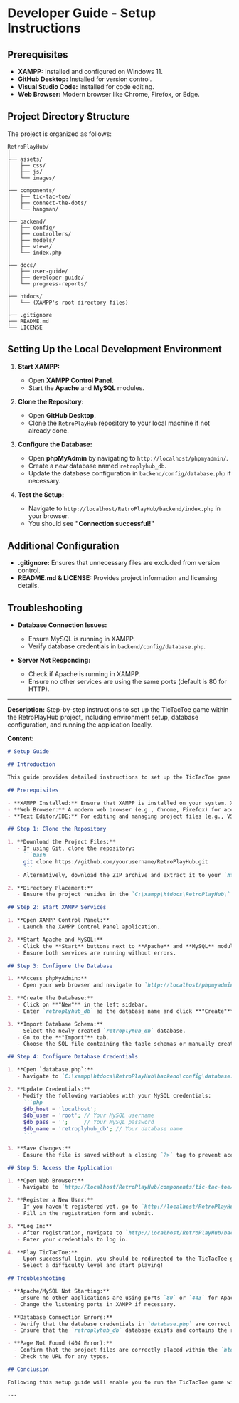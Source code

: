 # Developer Guide - Setup Instructions

## Prerequisites

- **XAMPP:** Installed and configured on Windows 11.
- **GitHub Desktop:** Installed for version control.
- **Visual Studio Code:** Installed for code editing.
- **Web Browser:** Modern browser like Chrome, Firefox, or Edge.

## Project Directory Structure

The project is organized as follows:

```
RetroPlayHub/
│
├── assets/
│   ├── css/
│   ├── js/
│   └── images/
│
├── components/
│   ├── tic-tac-toe/
│   ├── connect-the-dots/
│   └── hangman/
│
├── backend/
│   ├── config/
│   ├── controllers/
│   ├── models/
│   ├── views/
│   └── index.php
│
├── docs/
│   ├── user-guide/
│   ├── developer-guide/
│   └── progress-reports/
│
├── htdocs/
│   └── (XAMPP's root directory files)
│
├── .gitignore
├── README.md
└── LICENSE
```

## Setting Up the Local Development Environment

1. **Start XAMPP:**
   - Open **XAMPP Control Panel**.
   - Start the **Apache** and **MySQL** modules.

2. **Clone the Repository:**
   - Open **GitHub Desktop**.
   - Clone the `RetroPlayHub` repository to your local machine if not already done.

3. **Configure the Database:**
   - Open **phpMyAdmin** by navigating to `http://localhost/phpmyadmin/`.
   - Create a new database named `retroplyhub_db`.
   - Update the database configuration in `backend/config/database.php` if necessary.

4. **Test the Setup:**
   - Navigate to `http://localhost/RetroPlayHub/backend/index.php` in your browser.
   - You should see **"Connection successful!"**

## Additional Configuration

- **.gitignore:** Ensures that unnecessary files are excluded from version control.
- **README.md & LICENSE:** Provides project information and licensing details.

## Troubleshooting

- **Database Connection Issues:**
  - Ensure MySQL is running in XAMPP.
  - Verify database credentials in `backend/config/database.php`.
  
- **Server Not Responding:**
  - Check if Apache is running in XAMPP.
  - Ensure no other services are using the same ports (default is 80 for HTTP).

---
**Description:**
Step-by-step instructions to set up the TicTacToe game within the RetroPlayHub project, including environment setup, database configuration, and running the application locally.

**Content:**

```markdown
# Setup Guide

## Introduction

This guide provides detailed instructions to set up the TicTacToe game within the RetroPlayHub project on your local machine. Follow the steps below to ensure a smooth installation and configuration process.

## Prerequisites

- **XAMPP Installed:** Ensure that XAMPP is installed on your system. XAMPP provides the necessary Apache server and MySQL database.
- **Web Browser:** A modern web browser (e.g., Chrome, Firefox) for accessing the application.
- **Text Editor/IDE:** For editing and managing project files (e.g., VS Code, Sublime Text).

## Step 1: Clone the Repository

1. **Download the Project Files:**
   - If using Git, clone the repository:
     ```bash
     git clone https://github.com/yourusername/RetroPlayHub.git
     ```
   - Alternatively, download the ZIP archive and extract it to your `htdocs` directory.

2. **Directory Placement:**
   - Ensure the project resides in the `C:\xampp\htdocs\RetroPlayHub\` directory.

## Step 2: Start XAMPP Services

1. **Open XAMPP Control Panel:**
   - Launch the XAMPP Control Panel application.

2. **Start Apache and MySQL:**
   - Click the **Start** buttons next to **Apache** and **MySQL** modules.
   - Ensure both services are running without errors.

## Step 3: Configure the Database

1. **Access phpMyAdmin:**
   - Open your web browser and navigate to `http://localhost/phpmyadmin/`.

2. **Create the Database:**
   - Click on **"New"** in the left sidebar.
   - Enter `retroplyhub_db` as the database name and click **"Create"**.

3. **Import Database Schema:**
   - Select the newly created `retroplyhub_db` database.
   - Go to the **"Import"** tab.
   - Choose the SQL file containing the table schemas or manually create the tables as outlined in the [Database Schema](../architecture.md#3-database-schema) section.

## Step 4: Configure Database Credentials

1. **Open `database.php`:**
   - Navigate to `C:\xampp\htdocs\RetroPlayHub\backend\config\database.php`.

2. **Update Credentials:**
   - Modify the following variables with your MySQL credentials:
     ```php
     $db_host = 'localhost';
     $db_user = 'root'; // Your MySQL username
     $db_pass = '';     // Your MySQL password
     $db_name = 'retroplyhub_db'; // Your database name
     ```

3. **Save Changes:**
   - Ensure the file is saved without a closing `?>` tag to prevent accidental whitespace.

## Step 5: Access the Application

1. **Open Web Browser:**
   - Navigate to `http://localhost/RetroPlayHub/components/tic-tac-toe/index.html`.

2. **Register a New User:**
   - If you haven't registered yet, go to `http://localhost/RetroPlayHub/backend/register.php`.
   - Fill in the registration form and submit.

3. **Log In:**
   - After registration, navigate to `http://localhost/RetroPlayHub/backend/login.php`.
   - Enter your credentials to log in.

4. **Play TicTacToe:**
   - Upon successful login, you should be redirected to the TicTacToe game interface.
   - Select a difficulty level and start playing!

## Troubleshooting

- **Apache/MySQL Not Starting:**
  - Ensure no other applications are using ports `80` or `443` for Apache and `3306` for MySQL.
  - Change the listening ports in XAMPP if necessary.

- **Database Connection Errors:**
  - Verify that the database credentials in `database.php` are correct.
  - Ensure that the `retroplyhub_db` database exists and contains the required tables.

- **Page Not Found (404 Error):**
  - Confirm that the project files are correctly placed within the `htdocs` directory.
  - Check the URL for any typos.

## Conclusion

Following this setup guide will enable you to run the TicTacToe game within the RetroPlayHub project on your local machine. For any further assistance, refer to the [Troubleshooting](#troubleshooting) section or consult the additional resources provided in the [Developer Guide](../architecture.md#9-additional-resources).

---